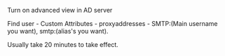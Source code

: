 Turn on advanced view in AD server

Find user - Custom Attributes - proxyaddresses - SMTP:(Main username you want), smtp:(alias's you want).

Usually take 20 minutes to take effect.